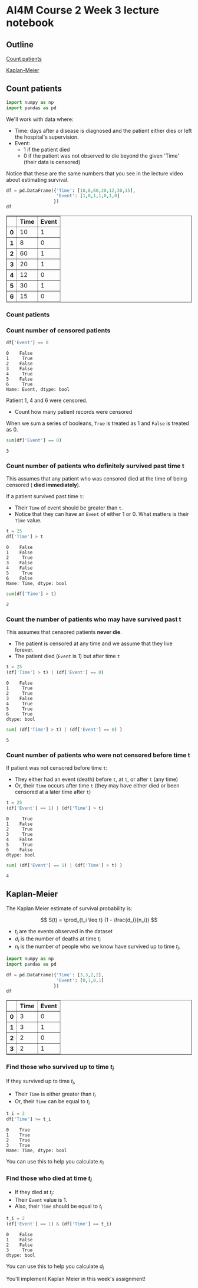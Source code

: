 # AI4M Course 2 Week 3 lecture notebook

## Outline

[Count patients](#count-patients)

[Kaplan-Meier](#kaplan-meier)

<a name="count-patients"></a>
## Count patients


```python
import numpy as np
import pandas as pd
```

We'll work with data where:
- Time: days after a disease is diagnosed and the patient either dies or left the hospital's supervision.
- Event: 
    - 1 if the patient died
    - 0 if the patient was not observed to die beyond the given 'Time' (their data is censored)
    
Notice that these are the same numbers that you see in the lecture video about estimating survival.


```python
df = pd.DataFrame({'Time': [10,8,60,20,12,30,15],
                   'Event': [1,0,1,1,0,1,0]
                  })
df
```




<div>
<style scoped>
    .dataframe tbody tr th:only-of-type {
        vertical-align: middle;
    }

    .dataframe tbody tr th {
        vertical-align: top;
    }

    .dataframe thead th {
        text-align: right;
    }
</style>
<table border="1" class="dataframe">
  <thead>
    <tr style="text-align: right;">
      <th></th>
      <th>Time</th>
      <th>Event</th>
    </tr>
  </thead>
  <tbody>
    <tr>
      <th>0</th>
      <td>10</td>
      <td>1</td>
    </tr>
    <tr>
      <th>1</th>
      <td>8</td>
      <td>0</td>
    </tr>
    <tr>
      <th>2</th>
      <td>60</td>
      <td>1</td>
    </tr>
    <tr>
      <th>3</th>
      <td>20</td>
      <td>1</td>
    </tr>
    <tr>
      <th>4</th>
      <td>12</td>
      <td>0</td>
    </tr>
    <tr>
      <th>5</th>
      <td>30</td>
      <td>1</td>
    </tr>
    <tr>
      <th>6</th>
      <td>15</td>
      <td>0</td>
    </tr>
  </tbody>
</table>
</div>



### Count patients 

### Count number of censored patients


```python
df['Event'] == 0
```




    0    False
    1     True
    2    False
    3    False
    4     True
    5    False
    6     True
    Name: Event, dtype: bool



Patient 1, 4 and 6 were censored.

- Count how many patient records were censored

When we sum a series of booleans, `True` is treated as 1 and `False` is treated as 0.


```python
sum(df['Event'] == 0)
```




    3



### Count number of patients who definitely survived past time t

This assumes that any patient who was censored died at the time of being censored ( **died immediately**).

If a patient survived past time `t`:
- Their `Time` of event should be greater than `t`.  
- Notice that they can have an `Event` of either 1 or 0.  What matters is their `Time` value.


```python
t = 25
df['Time'] > t
```




    0    False
    1    False
    2     True
    3    False
    4    False
    5     True
    6    False
    Name: Time, dtype: bool




```python
sum(df['Time'] > t)
```




    2



### Count the number of patients who may have survived past t

This assumes that censored patients **never die**.
- The patient is censored at any time and we assume that they live forever.
- The patient died (`Event` is 1) but after time `t`


```python
t = 25
(df['Time'] > t) | (df['Event'] == 0)
```




    0    False
    1     True
    2     True
    3    False
    4     True
    5     True
    6     True
    dtype: bool




```python
sum( (df['Time'] > t) | (df['Event'] == 0) )
```




    5



### Count number of patients who were not censored before time t

If patient was not censored before time `t`:
- They either had an event (death) before `t`, at `t`, or after `t` (any time)
- Or, their `Time` occurs after time `t` (they may have either died or been censored at a later time after `t`)


```python
t = 25
(df['Event'] == 1) | (df['Time'] > t)
```




    0     True
    1    False
    2     True
    3     True
    4    False
    5     True
    6    False
    dtype: bool




```python
sum( (df['Event'] == 1) | (df['Time'] > t) )
```




    4



<a name="kaplan-meier"></a>
## Kaplan-Meier

The Kaplan Meier estimate of survival probability is:

$$
S(t) = \prod_{t_i \leq t} (1 - \frac{d_i}{n_i})
$$

- $t_i$ are the events observed in the dataset 
- $d_i$ is the number of deaths at time $t_i$
- $n_i$ is the number of people who we know have survived up to time $t_i$.



```python
import numpy as np
import pandas as pd
```


```python
df = pd.DataFrame({'Time': [3,3,2,2],
                   'Event': [0,1,0,1]
                  })
df
```




<div>
<style scoped>
    .dataframe tbody tr th:only-of-type {
        vertical-align: middle;
    }

    .dataframe tbody tr th {
        vertical-align: top;
    }

    .dataframe thead th {
        text-align: right;
    }
</style>
<table border="1" class="dataframe">
  <thead>
    <tr style="text-align: right;">
      <th></th>
      <th>Time</th>
      <th>Event</th>
    </tr>
  </thead>
  <tbody>
    <tr>
      <th>0</th>
      <td>3</td>
      <td>0</td>
    </tr>
    <tr>
      <th>1</th>
      <td>3</td>
      <td>1</td>
    </tr>
    <tr>
      <th>2</th>
      <td>2</td>
      <td>0</td>
    </tr>
    <tr>
      <th>3</th>
      <td>2</td>
      <td>1</td>
    </tr>
  </tbody>
</table>
</div>



### Find those who survived up to time $t_i$

If they survived up to time $t_i$, 
- Their `Time` is either greater than $t_i$
- Or, their `Time` can be equal to $t_i$


```python
t_i = 2
df['Time'] >= t_i
```




    0    True
    1    True
    2    True
    3    True
    Name: Time, dtype: bool



You can use this to help you calculate $n_i$

### Find those who died at time $t_i$

- If they died at $t_i$:
- Their `Event` value is 1.  
- Also, their `Time` should be equal to $t_i$


```python
t_i = 2
(df['Event'] == 1) & (df['Time'] == t_i)
```




    0    False
    1    False
    2    False
    3     True
    dtype: bool



You can use this to help you calculate $d_i$

You'll implement Kaplan Meier in this week's assignment!
